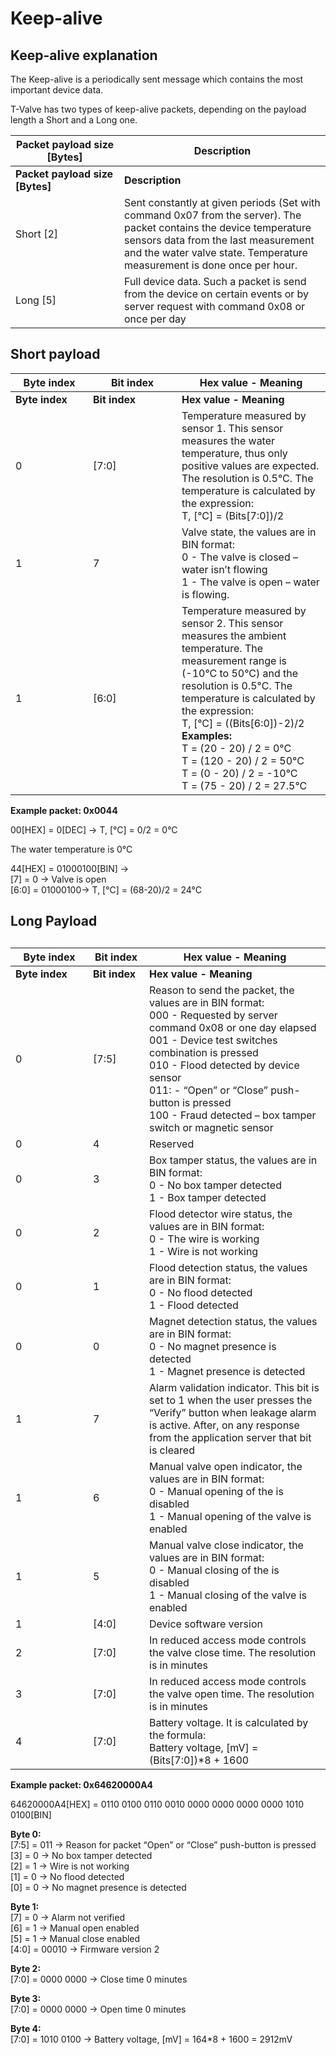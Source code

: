 # Keep-alive

## Keep-alive explanation

The Keep-alive is a periodically sent message which contains the most important device data.

T-Valve has two types of keep-alive packets, depending on the payload length a Short and a Long one.

<table><thead><tr><th width="158">Packet payload size [Bytes]</th><th>Description</th></tr></thead><tbody><tr><td><strong>Packet payload size [Bytes]</strong></td><td><strong>Description</strong></td></tr><tr><td>Short [2]</td><td>Sent constantly at given periods (Set with command 0x07 from the server). The packet contains the device temperature sensors data from the last measurement and the water valve state. Temperature measurement is done once per hour.</td></tr><tr><td>Long [5]</td><td>Full device data. Such a packet is send from the device on certain events or by server request with command 0x08 or once per day</td></tr></tbody></table>

## Short payload

<table data-header-hidden><thead><tr><th width="108">Byte index</th><th width="126.00000000000003">Bit index</th><th>Hex value - Meaning</th></tr></thead><tbody><tr><td><strong>Byte index</strong></td><td><strong>Bit index</strong></td><td><strong>Hex value - Meaning</strong></td></tr><tr><td>0</td><td>[7:0]</td><td>Temperature measured by sensor 1. This sensor measures the water temperature, thus only positive values are expected. The resolution is 0.5°C. The temperature is calculated by the expression:<br>T, [°C] = (Bits[7:0])/2</td></tr><tr><td>1</td><td>7</td><td>Valve state, the values are in BIN format:<br>0 - The valve is closed – water isn’t flowing<br>1 - The valve is open – water is flowing.</td></tr><tr><td>1</td><td>[6:0]</td><td>Temperature measured by sensor 2. This sensor measures the ambient temperature. The measurement range is (-10°C to 50°C) and the resolution is 0.5°C. The temperature is calculated by the expression:<br>T, [°C] = ((Bits[6:0])-2)/2<br><strong>Examples:</strong><br>T = (20 - 20) / 2 = 0°C<br>T = (120 - 20) / 2 = 50°C<br>T = (0 - 20) / 2 = -10°C<br>T = (75 - 20) / 2 = 27.5°C</td></tr></tbody></table>

**Example packet: 0x0044**

00\[HEX] = 0\[DEC] -> T, \[°C] = 0/2 = 0°C

The water temperature is 0°C

44\[HEX] = 01000100\[BIN] ->\
\[7] = 0 -> Valve is open\
\[6:0] = 01000100-> T, \[°C] = (68-20)/2 = 24°C

## Long Payload

##

<table data-header-hidden><thead><tr><th width="108">Byte index</th><th width="74.00000000000003">Bit index</th><th>Hex value - Meaning</th></tr></thead><tbody><tr><td><strong>Byte index</strong></td><td><strong>Bit index</strong></td><td><strong>Hex value - Meaning</strong></td></tr><tr><td>0</td><td>[7:5]</td><td>Reason to send the packet, the values are in BIN format:<br>000 - Requested by server command 0x08 or one day elapsed<br>001 - Device test switches combination is pressed<br>010 - Flood detected by device sensor<br>011: - “Open” or “Close” push-button is pressed<br>100 - Fraud detected – box tamper switch or magnetic sensor</td></tr><tr><td>0</td><td>4</td><td>Reserved</td></tr><tr><td>0</td><td>3</td><td>Box tamper status, the values are in BIN format:<br>0 - No box tamper detected<br>1 - Box tamper detected</td></tr><tr><td>0</td><td>2</td><td>Flood detector wire status, the values are in BIN format:<br>0 - The wire is working<br>1 - Wire is not working</td></tr><tr><td>0</td><td>1</td><td>Flood detection status, the values are in BIN format:<br>0 - No flood detected<br>1 - Flood detected</td></tr><tr><td>0</td><td>0</td><td>Magnet detection status, the values are in BIN format:<br>0 - No magnet presence is detected<br>1 - Magnet presence is detected</td></tr><tr><td>1</td><td>7</td><td>Alarm validation indicator. This bit is set to 1 when the user presses the “Verify” button when leakage alarm is active. After, on any response from the application server that bit is cleared</td></tr><tr><td>1</td><td>6</td><td>Manual valve open indicator, the values are in BIN format:<br>0 - Manual opening of the is disabled<br>1 - Manual opening of the valve is enabled</td></tr><tr><td>1</td><td>5</td><td>Manual valve close indicator, the values are in BIN format:<br>0 - Manual closing of the is disabled<br>1 - Manual closing of the valve is enabled</td></tr><tr><td>1</td><td>[4:0]</td><td>Device software version</td></tr><tr><td>2</td><td>[7:0]</td><td>In reduced access mode controls the valve close time. The resolution is in minutes</td></tr><tr><td>3</td><td>[7:0]</td><td>In reduced access mode controls the valve open time. The resolution is in minutes</td></tr><tr><td>4</td><td>[7:0]</td><td>Battery voltage. It is calculated by the formula:<br>Battery voltage, [mV] = (Bits[7:0])*8 + 1600</td></tr></tbody></table>

**Example packet: 0х64620000A4**

64620000A4\[HEX] = 0110 0100 0110 0010 0000 0000 0000 0000 1010 0100\[BIN]

**Byte 0:**\
\[7:5] = 011 -> Reason for packet “Open” or “Close” push-button is pressed\
\[3] = 0 -> No box tamper detected\
\[2] = 1 -> Wire is not working\
\[1] = 0 -> No flood detected\
\[0] = 0 -> No magnet presence is detected

**Byte 1:**\
\[7] = 0 -> Alarm not verified\
\[6] = 1 -> Manual open enabled\
\[5] = 1 -> Manual close enabled\
\[4:0] = 00010 -> Firmware version 2

**Byte 2:**\
\[7:0] = 0000 0000 -> Close time 0 minutes

**Byte 3:**\
\[7:0] = 0000 0000 -> Open time 0 minutes

**Byte 4:**\
\[7:0] = 1010 0100 -> Battery voltage, \[mV] = 164\*8 + 1600 = 2912mV
